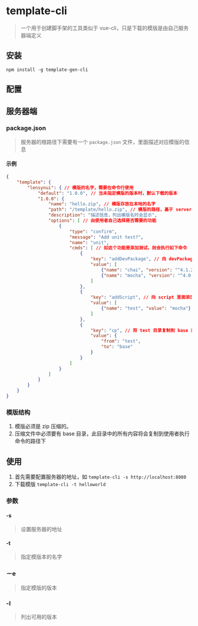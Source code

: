 template-cli
===
> 一个用于创建脚手架的工具类似于 vue-cli，只是下载的模版是由自己服务器端定义

安装
---
```
npm install -g template-gen-cli
```

配置
---
## 服务器端

### package.json
> 服务器的根路径下需要有一个 `package.json` 文件，里面描述对应模版的信息
#### 示例
```json
{
    "template": {
        "lensynui": { // 模版的名字，需要在命令行使用
            "default": "1.0.0", // 当未指定模版的版本时，默认下载的版本    
            "1.0.0": {
                "name": "hello.zip", // 模版存放在本地的名字
                "path": "/template/hello.zip", // 模版的路径，基于 server 配置
                "description": "描述信息，列出模版名时会显示",
                "options": [ // 由使用者自己选择是否需要的功能
                    {
                        "type": "confirm",
                        "message": "Add unit test?",
                        "name": "unit",
                        "cmds": [ // 如这个功能是添加测试，则会执行如下命令
                            {
                                "key": "addDevPackage", // 向 devPackage 里面添加包
                                "value": [
                                    {"name": "chai", "version": "^4.1.2"},
                                    {"name": "mocha", "version": "^4.0.1"}
                                ]
                            },
                            {
                                "key": "addScript", // 向 script 里面添加命令
                                "value": [
                                    {"name": "test", "value": "mocha"}
                                ]
                            },
                            {
                                "key": "cp", // 将 test 目录复制到 base 目录里面
                                "value": {
                                    "from": "test",
                                    "to": "base"
                                }
                            }
                        ]
                    }
                ]
            }
        }
    }
}

```

### 模版结构
1. 模版必须是 zip 压缩的。
2. 压缩文件中必须要有 base 目录，此目录中的所有内容将会复制到使用者执行命令的路径下

使用
---
1. 首先需要配置服务器的地址，如 `template-cli -s http://localhost:8080`
2. 下载模版 `template-cli -t helloworld`

### 参数

#### -s
> 设置服务器的地址

#### -t
> 指定模版本的名字

### －e
> 指定模版的版本

### -l 
> 列出可用的版本